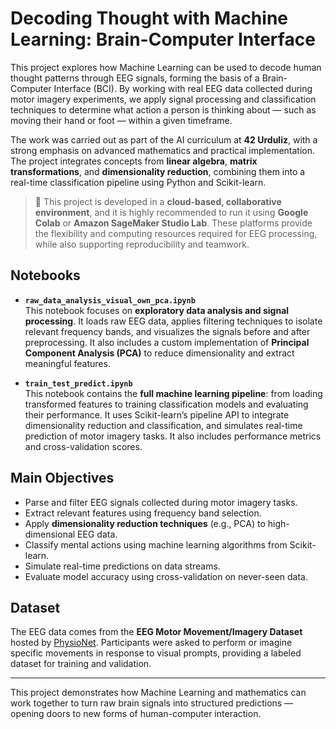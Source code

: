 # Decoding Thought with Machine Learning: Brain-Computer Interface

This project explores how Machine Learning can be used to decode human thought patterns through EEG signals, forming the basis of a Brain-Computer Interface (BCI). By working with real EEG data collected during motor imagery experiments, we apply signal processing and classification techniques to determine what action a person is thinking about — such as moving their hand or foot — within a given timeframe.

The work was carried out as part of the AI curriculum at **42 Urduliz**, with a strong emphasis on advanced mathematics and practical implementation. The project integrates concepts from **linear algebra**, **matrix transformations**, and **dimensionality reduction**, combining them into a real-time classification pipeline using Python and Scikit-learn.

> 🧠 This project is developed in a **cloud-based, collaborative environment**, and it is highly recommended to run it using **Google Colab** or **Amazon SageMaker Studio Lab**. These platforms provide the flexibility and computing resources required for EEG processing, while also supporting reproducibility and teamwork.

## Notebooks

- **`raw_data_analysis_visual_own_pca.ipynb`**  
  This notebook focuses on **exploratory data analysis and signal processing**. It loads raw EEG data, applies filtering techniques to isolate relevant frequency bands, and visualizes the signals before and after preprocessing. It also includes a custom implementation of **Principal Component Analysis (PCA)** to reduce dimensionality and extract meaningful features.

- **`train_test_predict.ipynb`**  
  This notebook contains the **full machine learning pipeline**: from loading transformed features to training classification models and evaluating their performance. It uses Scikit-learn’s pipeline API to integrate dimensionality reduction and classification, and simulates real-time prediction of motor imagery tasks. It also includes performance metrics and cross-validation scores.

## Main Objectives

- Parse and filter EEG signals collected during motor imagery tasks.
- Extract relevant features using frequency band selection.
- Apply **dimensionality reduction techniques** (e.g., PCA) to high-dimensional EEG data.
- Classify mental actions using machine learning algorithms from Scikit-learn.
- Simulate real-time predictions on data streams.
- Evaluate model accuracy using cross-validation on never-seen data.

## Dataset

The EEG data comes from the **EEG Motor Movement/Imagery Dataset** hosted by [PhysioNet](https://physionet.org/content/eegmmidb/1.0.0/). Participants were asked to perform or imagine specific movements in response to visual prompts, providing a labeled dataset for training and validation.

---

This project demonstrates how Machine Learning and mathematics can work together to turn raw brain signals into structured predictions — opening doors to new forms of human-computer interaction.
